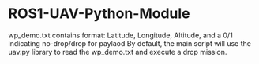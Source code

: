 # ROS1-UAV-Python-Module
wp_demo.txt contains format: Latitude, Longitude, Altitude, and a 0/1 indicating no-drop/drop for paylaod
By default, the main script will use the uav.py library to read the wp_demo.txt and execute a drop mission.
